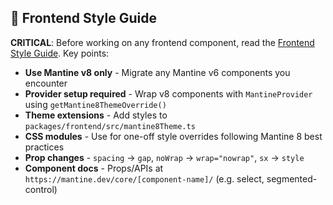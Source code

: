 ## 🎨 Frontend Style Guide

**CRITICAL**: Before working on any frontend component, read
the [Frontend Style Guide](STYLE_GUIDE.md). Key points:

- **Use Mantine v8 only** - Migrate any Mantine v6 components you encounter
- **Provider setup required** - Wrap v8 components with `MantineProvider` using `getMantine8ThemeOverride()`
- **Theme extensions** - Add styles to `packages/frontend/src/mantine8Theme.ts`
- **CSS modules** - Use for one-off style overrides following Mantine 8 best practices
- **Prop changes** - `spacing` → `gap`, `noWrap` → `wrap="nowrap"`, `sx` → `style`
- **Component docs** - Props/APIs at `https://mantine.dev/core/[component-name]/` (e.g. select, segmented-control)
